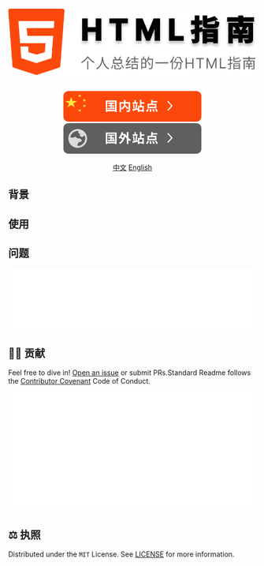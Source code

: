 <p align="center"><img src='./resource/logo.svg' ></p>

## 



<p align="center">
    <a href="https://wangjunliang.com/HTML-Guide/"><img src='./resource/domestic-site-btn.svg'></a>
    <a href="https://junliangwangx.github.io/HTML-Guide/"><img src='./resource/foreign-sites-btn.svg'></a>
</p>

<p align='center'><a href='./README.md'>中文</a>       <a href='./README(EN).md'>English</a></p>

## 背景

## 使用

## 问题

<img src="./resource/reactions.svg" style="max-width: 100%;" width="800px">

## 🧑‍💻 贡献

Feel free to dive in! [Open an issue](https://github.com/RichardLitt/standard-readme/issues/new) or submit PRs.Standard Readme follows the [Contributor Covenant](http://contributor-covenant.org/version/1/3/0/) Code of Conduct.

<img src="./resource/repository.svg">



## ⚖️ 执照

Distributed under the `MIT` License. See [LICENSE](./LICENSE) for more information.

